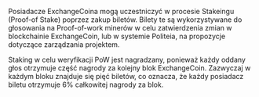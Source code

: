 Posiadacze ExchangeCoina mogą uczestniczyć w procesie Stakeingu (Proof-of Stake) poprzez zakup biletów. Bilety te są wykorzystywane do głosowania na Proof-of-work minerów w celu zatwierdzenia zmian w blockchainie ExchangeCoin, lub w systemie Politeia, na propozycje dotyczące zarządzania projektem.

Staking w celu weryfikacji PoW jest nagradzany, ponieważ każdy oddany głos otrzymuje część nagrody za kolejny blok ExchangeCoin. Zazwyczaj w każdym bloku znajduje się pięć biletów, co oznacza, że każdy posiadacz biletu otrzymuje 6% całkowitej nagrody za blok.
